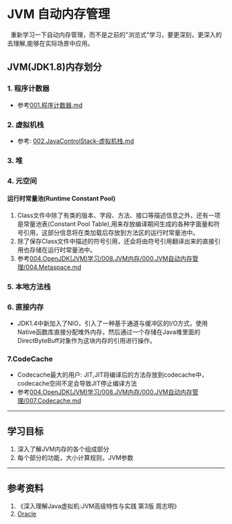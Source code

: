 # JVM 自动内存管理
&nbsp;&nbsp;重新学习一下自动内存管理，而不是之前的"浏览式"学习，要更深刻，更深入的去理解,能够在实际场景中应用。

## JVM(JDK1.8)内存划分
### 1. 程序计数器
- 参考[001.程序计数器.md](./001.程序计数器.md)
  
### 2. 虚拟机栈
- 参考: [002.JavaControlStack-虚拟机栈.md](./002.JavaControlStack-虚拟机栈.md)

### 3. 堆

### 4. 元空间
#### 运行时常量池(Runtime Constant Pool)
  1. Class文件中除了有类的版本、字段、方法、接口等描述信息之外，还有一项是常量池表(Constant Pool Table),用来存放编译期间生成的各种字面量和符号引用，这部分信息将在类加载后存放到方法区的运行时常量池中。
  2. 除了保存Class文件中描述的符号引用，还会将由符号引用翻译出来的直接引用也存储在运行时常量池中。
  3. 参考[004.OpenJDK(JVM)学习/008.JVM内存/000.JVM自动内存管理/004.Metaspace.md](../../../004.OpenJDK(JVM)学习/008.JVM内存/000.JVM自动内存管理/004.Metaspace.md)

### 5. 本地方法栈

### 6. 直接内存
+ JDK1.4中新加入了NIO，引入了一种基于通道与缓冲区的I/O方式，使用Native函数库直接分配堆外内存，然后通过一个存储在Java堆里面的DirectByteBuff对象作为这块内存的引用进行操作。

### 7.CodeCache
+ Codecache最大的用户: JIT,JIT将编译后的方法存放到codecache中，codecache空间不足会导致JIT停止编译方法
+ 参考[004.OpenJDK(JVM)学习/008.JVM内存/000.JVM自动内存管理/007.Codecache.md](../../../004.OpenJDK(JVM)学习/008.JVM内存/000.JVM自动内存管理/007.Codecache.md)

---
## 学习目标
1. 深入了解JVM内存的各个组成部分
2. 每个部分的功能，大小计算规则，JVM参数

---
## 参考资料
1. 《深入理解Java虚拟机:JVM高级特性与实践 第3版 周志明》
2. [Oracle](https://docs.oracle.com/javase/specs/jvms/se7/html/jvms-2.html#jvms-2.5.5)